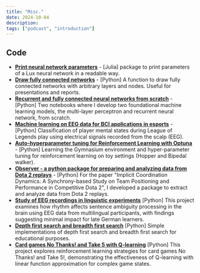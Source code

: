 ```yaml
---
title: "Misc."
date: 2024-10-04
description: 
tags: ["podcast", "introduction"]
---
```



## Code
- **[Print neural network parameters](https://github.com/onedeeper/NNParamsPrinter.jl)** - [Julia] package to print parameters of a Lux neural network in a readable way.
- **[Draw fully connected networks](https://github.com/onedeeper/drawconnected)** - [Python] A function to draw fully connected networks with arbitrary layers and nodes. Useful for presentations and reports.
- **[Recurrent and fully connected neural networks from scratch](https://github.com/onedeeper/deeplearning/tree/main)** - [Python] Two notebooks where I develop two foundational machine learning models, the multi-layer perceptron and recurrent neural network, from scratch.
- **[Machine learning on EEG data for BCI applications in esports](https://github.com/onedeeper/lolbci)** - [Python] Classification of player mental states during League of Legends play using electrical signals recorded from the scalp (EEG).
- **[Auto-hyperparameter tuning for Reinforcement Learning with Optuna](https://github.com/onedeeper/deepRL)** - [Python] Learning the Gymnasium environment and hyper-parameter tuning for reinforcement learning on toy settings (Hopper and Bipedal walker).
- **[Observer - a python package for preparing and analyzing data from Dota 2 replays](https://github.com/onedeeper/observer/tree/main)** - [Python] For the paper "Implicit Coordination Dynamics: A Synchrony-based Study on Team Positioning and Performance in Competitive Dota 2", I developed a package to extract and analyze data from Dota 2 replays.
- **[Study of EEG recordings in linguistic experiments](https://github.com/onedeeper/neurodata/tree/main)** [Python] This project examines how rhythm affects sentence ambiguity processing in the brain using EEG data from multilingual participants, with findings suggesting minimal impact for late German learners.
- **[Depth first search and breadth first search](https://github.com/onedeeper/AIND)** [Python] Simple implementations of depth first search and breadth first search for educational purposes.
- **[Card games No Thanks! and Take 5 with Q-learning](https://github.com/onedeeper/gameswithRL/tree/main)** [Python] This project explores reinforcement learning strategies for card games No Thanks! and Take 5!, demonstrating the effectiveness of Q-learning with linear function approximation for complex game states.